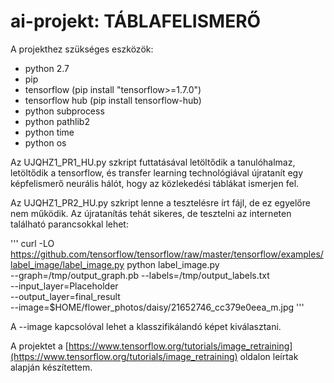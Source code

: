 # ai-projekt: TÁBLAFELISMERŐ

A projekthez szükséges eszközök:

- python 2.7
- pip
- tensorflow (pip install "tensorflow>=1.7.0")
- tensorflow hub (pip install tensorflow-hub)
- python subprocess
- python pathlib2
- python time
- python os 

Az UJQHZ1_PR1_HU.py szkript futtatásával letöltődik a tanulóhalmaz, letöltődik a tensorflow, és transfer learning technológiával újratanít egy képfelismerő neurális hálót, hogy az közlekedési táblákat ismerjen fel. 

Az UJQHZ1_PR2_HU.py szkript lenne a tesztelésre írt fájl, de ez egyelőre nem működik. Az újratanítás tehát sikeres, de tesztelni az interneten található parancsokkal lehet:

'''
curl -LO https://github.com/tensorflow/tensorflow/raw/master/tensorflow/examples/label_image/label_image.py
python label_image.py \
--graph=/tmp/output_graph.pb --labels=/tmp/output_labels.txt \
--input_layer=Placeholder \
--output_layer=final_result \
--image=$HOME/flower_photos/daisy/21652746_cc379e0eea_m.jpg
'''

A --image kapcsolóval lehet a klasszifikálandó képet kiválasztani.

A projektet a [https://www.tensorflow.org/tutorials/image_retraining](https://www.tensorflow.org/tutorials/image_retraining) oldalon leírtak alapján készítettem.
